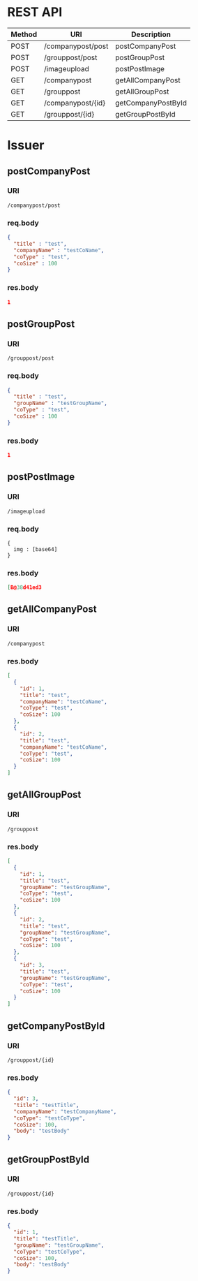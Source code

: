 # REST API

| Method | URI               | Description        |
|--------|-------------------|--------------------|
| POST   | /companypost/post | postCompanyPost    |
| POST   | /grouppost/post   | postGroupPost      |
| POST   | /imageupload      | postPostImage      |
| GET    | /companypost      | getAllCompanyPost  |
| GET    | /grouppost        | getAllGroupPost    |
| GET    | /companypost/{id} | getCompanyPostById |
| GET    | /grouppost/{id}   | getGroupPostById   |

# Issuer

## postCompanyPost

### URI

```
/companypost/post
```

### req.body
```json
{
  "title" : "test",
  "companyName" : "testCoName",
  "coType" : "test",
  "coSize" : 100
}
```

### res.body
```json
1
```

## postGroupPost

### URI

```
/grouppost/post
```

### req.body
```json
{
  "title" : "test",
  "groupName" : "testGroupName",
  "coType" : "test",
  "coSize" : 100
}
```

### res.body
```json
1
```

## postPostImage

### URI

```
/imageupload
```

### req.body
```formdata
{
  img : [base64]
}
```

### res.body
```json
[B@38d41ed3
```

## getAllCompanyPost

### URI

```
/companypost
```

### res.body

```json
[
  {
    "id": 1,
    "title": "test",
    "companyName": "testCoName",
    "coType": "test",
    "coSize": 100
  },
  {
    "id": 2,
    "title": "test",
    "companyName": "testCoName",
    "coType": "test",
    "coSize": 100
  }
]
```

## getAllGroupPost

### URI

```
/grouppost
```

### res.body

```json
[
  {
    "id": 1,
    "title": "test",
    "groupName": "testGroupName",
    "coType": "test",
    "coSize": 100
  },
  {
    "id": 2,
    "title": "test",
    "groupName": "testGroupName",
    "coType": "test",
    "coSize": 100
  },
  {
    "id": 3,
    "title": "test",
    "groupName": "testGroupName",
    "coType": "test",
    "coSize": 100
  }
]
```

## getCompanyPostById

### URI

```
/grouppost/{id}
```

### res.body

```json
{
  "id": 3,
  "title": "testTitle",
  "companyName": "testCompanyName",
  "coType": "testCoType",
  "coSize": 100,
  "body": "testBody"
}
```

## getGroupPostById

### URI

```
/grouppost/{id}
```

### res.body

```json
{
  "id": 1,
  "title": "testTitle",
  "groupName": "testGroupName",
  "coType": "testCoType",
  "coSize": 100,
  "body": "testBody"
}
```
